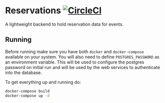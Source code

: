 # Reservations [![CircleCI](https://circleci.com/gh/gantonious/Reservations.svg?style=svg)](https://circleci.com/gh/gantonious/Reservations)

A lightweight backend to hold reservation data for events.

## Running

Before running make sure you have both `docker` and `docker-compose` available on your system. You will also need to define `POSTGRES_PASSWORD` as an environment variable. This will be used to configure the postgres password on initial run and will be used by the web services to authenticate into the database.

To get everything up and running do:

```bash
docker-compose build
docker-compose up -d
```